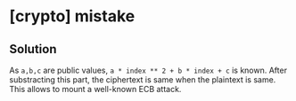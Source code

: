 # [crypto] mistake

## Solution

As `a,b,c` are public values, `a * index ** 2 + b * index + c` is known. After substracting this part, the ciphertext is same when the plaintext is same. This allows to mount a well-known ECB attack.
